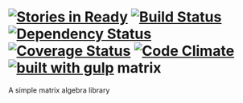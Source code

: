 [![Stories in Ready](https://badge.waffle.io/mtraynham/matrix.png?label=ready&title=Ready)](https://waffle.io/mtraynham/matrix)
[![Build Status](https://travis-ci.org/mtraynham/matrix.svg?branch=master)](https://travis-ci.org/mtraynham/matrix)
[![Dependency Status](https://gemnasium.com/mtraynham/matrix.svg)](https://gemnasium.com/mtraynham/matrix)
[![Coverage Status](https://img.shields.io/coveralls/mtraynham/matrix.svg)](https://coveralls.io/r/mtraynham/matrix)
[![Code Climate](https://codeclimate.com/github/mtraynham/matrix/badges/gpa.svg)](https://codeclimate.com/github/mtraynham/matrix)
[![built with gulp](https://camo.githubusercontent.com/2a01d8fcbdfc09eb24d02c6655c897f0ab9ca69a/687474703a2f2f696d672e736869656c64732e696f2f62616467652f6275696c74253230776974682d67756c702e6a732d7265642e737667)](http://gulpjs.com)
matrix
======

A simple matrix algebra library
